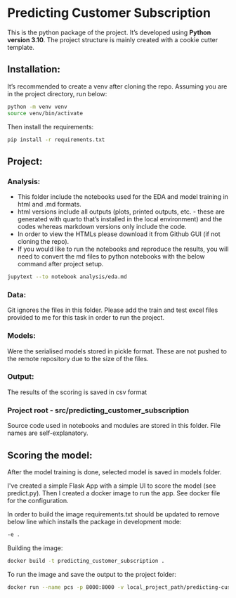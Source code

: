 # Predicting Customer Subscription

This is the python package of the project. It’s developed using **Python version 3.10**. The project structure is mainly created with a cookie cutter template.

## Installation:

It’s recommended to create a venv after cloning the repo. Assuming you are in the project directory, run below:

```sh
python -m venv venv
source venv/bin/activate
```

Then install the requirements:

```sh
pip install -r requirements.txt
```

## Project:

### Analysis: 

* This folder include the notebooks used for the EDA and model training in html and .md formats. 
* html versions include all outputs (plots, printed outputs, etc. - these are generated with quarto that’s installed in the local environment) and the codes whereas markdown versions only include the code. 
* In order to view the HTMLs please download it from Github GUI (if not cloning the repo). 
* If you would like to run the notebooks and reproduce the results, you will need to convert the md files to python notebooks with the below command after project setup.

```sh
jupytext --to notebook analysis/eda.md
```

### Data:

Git ignores the files in this folder. Please add the train and test excel files provided to me for this task in order to run the project.

### Models:

Were the serialised models stored in pickle format. These are not pushed to the remote repository due to the size of the files. 

### Output:

The results of the scoring is saved in csv format

### Project root - src/predicting_customer_subscription

Source code used in notebooks and modules are stored in this folder. File names are self-explanatory.

## Scoring the model:
After the model training is done, selected model is saved in models folder. 

I've created a simple Flask App with a simple UI to score the model (see predict.py). 
Then I created a docker image to run the app. See docker file for the configuration.

In order to build the image requirements.txt should be updated to remove below line which installs the package in development mode:

```sh
-e .
```
Building the image:

```sh
docker build -t predicting_customer_subscription . 
```

To run the image and save the output to the project folder:

```sh
docker run --name pcs -p 8000:8000 -v local_project_path/predicting-customer-subscription/output:/app/output -it predicting_customer_subscription
```